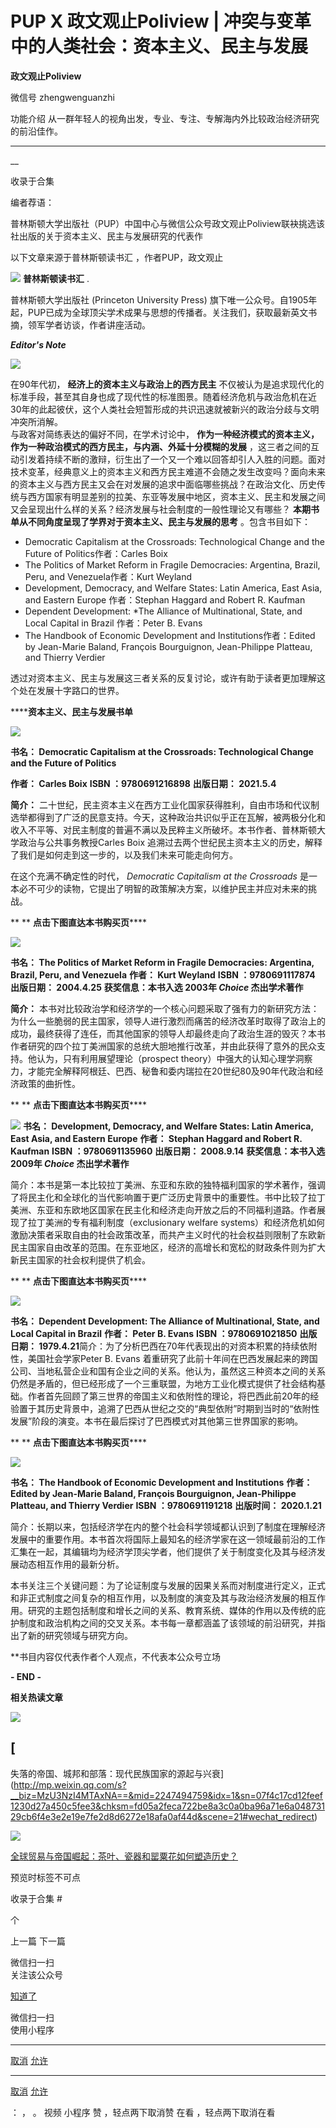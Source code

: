 

#  PUP X 政文观止Poliview | 冲突与变革中的人类社会：资本主义、民主与发展



**政文观止Poliview** 

微信号 zhengwenguanzhi

功能介绍 从一群年轻人的视角出发，专业、专注、专解海内外比较政治经济研究的前沿佳作。

____

__

收录于合集

编者荐语：

普林斯顿大学出版社（PUP）中国中心与微信公众号政文观止Poliview联袂挑选该社出版的关于资本主义、民主与发展研究的代表作

以下文章来源于普林斯顿读书汇 ，作者PUP，政文观止

![](images/79/2.png) **普林斯顿读书汇** .

普林斯顿大学出版社 (Princeton University Press)
旗下唯一公众号。自1905年起，PUP已成为全球顶尖学术成果与思想的传播者。关注我们，获取最新英文书摘，领军学者访谈，作者讲座活动。

**_Editor's Note_**

![](images/79/3.png)

在90年代初， **经济上的资本主义与政治上的西方民主**
不仅被认为是追求现代化的标准手段，甚至其自身也成了现代性的标准图景。随着经济危机与政治危机在近30年的此起彼伏，这个人类社会短暂形成的共识迅速就被新兴的政治分歧与文明冲突所消解。  
与政客对简练表达的偏好不同，在学术讨论中， **作为一种经济模式的资本主义，作为一种政治模式的西方民主，与内涵、外延十分模糊的发展**
，这三者之间的互动引发着持续不断的激辩，衍生出了一个又一个难以回答却引人入胜的问题。面对技术变革，经典意义上的资本主义和西方民主难道不会随之发生改变吗？面向未来的资本主义与西方民主又会在对发展的追求中面临哪些挑战？在政治文化、历史传统与西方国家有明显差别的拉美、东亚等发展中地区，资本主义、民主和发展之间又会呈现出什么样的关系？经济发展与社会制度的一般性理论又有哪些？
**本期书单从不同角度呈现了学界对于资本主义、民主与发展的思考** 。包含书目如下：

  * Democratic Capitalism at the Crossroads: Technological Change and the Future of Politics作者：Carles Boix
  * The Politics of Market Reform in Fragile Democracies: Argentina, Brazil, Peru, and Venezuela作者：Kurt Weyland
  * Development, Democracy, and Welfare States: Latin America, East Asia, and Eastern Europe 作者：Stephan Haggard and Robert R. Kaufman
  * Dependent Development: *The Alliance of Multinational, State, and Local Capital in Brazil 作者：Peter B. Evans
  * The Handbook of Economic Development and Institutions作者：Edited by Jean-Marie Baland, François Bourguignon, Jean-Philippe Platteau, and Thierry Verdier  

透过对资本主义、民主与发展这三者关系的反复讨论，或许有助于读者更加理解这个处在发展十字路口的世界。

  

  

 ********资本主义、民主与发展书单****

  

![](images/79/4.jpeg)

 **书名： Democratic Capitalism at the Crossroads: Technological Change and the
Future of Politics**

 **作者： Carles Boix** **ISBN ：9780691216898** **出版日期： 2021.5.4**

 **简介：**
二十世纪，民主资本主义在西方工业化国家获得胜利，自由市场和代议制选举都得到了广泛的民意支持。今天，这种政治共识似乎正在瓦解，被两极分化和收入不平等、对民主制度的普遍不满以及民粹主义所破坏。本书作者、普林斯顿大学政治与公共事务教授Carles
Boix 追溯过去两个世纪民主资本主义的历史，解释了我们是如何走到这一步的，以及我们未来可能走向何方。

在这个充满不确定性的时代， _Democratic Capitalism at the Crossroads_
是一本必不可少的读物，它提出了明智的政策解决方案，以维护民主并应对未来的挑战。

  

 ** ** **点击下图直达本书购买页******

[![](images/79/5.jpeg)]()

  

 **书名： The Politics of Market Reform in Fragile Democracies: Argentina,
Brazil, Peru, and Venezuela** **作者： Kurt Weyland** **ISBN ：9780691117874**
**出版日期： 2004.4.25** **获奖信息：本书入选 2003年 _Choice_ 杰出学术著作**

 **简介：**
本书对比较政治学和经济学的一个核心问题采取了强有力的新研究方法：为什么一些脆弱的民主国家，领导人进行激烈而痛苦的经济改革时取得了政治上的成功，最终获得了连任，而其他国家的领导人却最终走向了政治生涯的毁灭？本书作者研究的四个拉丁美洲国家的总统大胆地推行改革，并由此获得了意外的民众支持。他认为，只有利用展望理论（prospect
theory）中强大的认知心理学洞察力，才能完全解释阿根廷、巴西、秘鲁和委内瑞拉在20世纪80及90年代政治和经济政策的曲折性。

  

 ** ** **点击下图直达本书购买页******

[![](images/79/6.jpeg)]() **书名： Development, Democracy, and Welfare States:
Latin America, East Asia, and Eastern Europe** **作者： Stephan Haggard and
Robert R. Kaufman** **ISBN ：9780691135960** **出版日期： 2008.9.14** **获奖信息：本书入选
2009年 _Choice_ 杰出学术著作**

简介：本书是第一本比较拉丁美洲、东亚和东欧的独特福利国家的学术著作，强调了将民主化和全球化的当代影响置于更广泛历史背景中的重要性。书中比较了拉丁美洲、东亚和东欧地区国家在民主化和经济走向开放之后的不同福利道路。作者展现了拉丁美洲的专有福利制度（exclusionary
welfare
systems）和经济危机如何激励决策者采取自由的社会政策改革，而共产主义时代的社会权益则限制了东欧新民主国家自由改革的范围。在东亚地区，经济的高增长和宽松的财政条件则为扩大新民主国家的社会权利提供了机会。

  

 ** ** **点击下图直达本书购买页******

[![](images/79/7.jpeg)]()

 **书名： Dependent Development: The Alliance of Multinational, State, and Local
Capital in Brazil** **作者： Peter B. Evans** **ISBN ：9780691021850** **出版日期：
1979.4.21**简介：为了分析巴西在70年代表现出的对资本积累的持续依附性，美国社会学家Peter B. Evans
着重研究了此前十年间在巴西发展起来的跨国公司、当地私营企业和国有企业之间的关系。他认为，虽然这三种资本之间的关系仍然是矛盾的，但已经形成了一个三重联盟，为地方工业化模式提供了社会结构基础。作者首先回顾了第三世界的帝国主义和依附性的理论，将巴西此前20年的经验置于其历史背景中，追溯了巴西从世纪之交的“典型依附”时期到当时的“依附性发展”阶段的演变。本书在最后探讨了巴西模式对其他第三世界国家的影响。  

 ** ** **点击下图直达本书购买页******

[![](images/79/8.jpeg)]()

 **书名： The Handbook of Economic Development and Institutions** **作者： Edited by
Jean-Marie Baland, François Bourguignon, Jean-Philippe Platteau, and Thierry
Verdier** **ISBN ：9780691191218** **出版时间： 2020.1.21**

简介：长期以来，包括经济学在内的整个社会科学领域都认识到了制度在理解经济发展中的重要作用。本书首次将国际上最知名的经济学家在这一领域最前沿的工作汇集在一起，其编辑均为经济学顶尖学者，他们提供了关于制度变化及其与经济发展动态相互作用的最新分析。

本书关注三个关键问题：为了论证制度与发展的因果关系而对制度进行定义，正式和非正式制度之间复杂的相互作用，以及制度的演变及其与政治经济发展的相互作用。研究的主题包括制度和增长之间的关系、教育系统、媒体的作用以及传统的庇护制度和政治机构之间的交叉关系。本书每一章都涵盖了该领域的前沿研究，并指出了新的研究领域与研究方向。

  

**书目内容仅代表作者个人观点，不代表本公众号立场

  

 **\- END -**

  

 **相关热读文章**

  

![](images/79/9.jpeg)

## [
失落的帝国、城邦和部落：现代民族国家的源起与兴衰](http://mp.weixin.qq.com/s?__biz=MzU3NzI4MTAxNA==&mid=2247494759&idx=1&sn=07f4c17cd12feef1230d27a450c5fee3&chksm=fd05a2feca722be8a3c0a0ba96a71e6a04873129cb6f4e3e2e19e7fe2d8d6272e18afa0af44d&scene=21#wechat_redirect)

  

![](images/79/10.jpeg)

[全球贸易与帝国崛起：茶叶、瓷器和罂粟花如何塑造历史？](http://mp.weixin.qq.com/s?__biz=MzU3NzI4MTAxNA==&mid=2247490514&idx=1&sn=3bddb5581cbe4943dcd0956f09d1d7b9&chksm=fd06554bca71dc5dfe5876ceaaea1d60512d2b89e5b6d023c80d18028557a2429bfb9aa9c379&scene=21#wechat_redirect)

  

预览时标签不可点

收录于合集 #

个

上一篇 下一篇



微信扫一扫  
关注该公众号

[知道了](javascript:;)

 微信扫一扫  
使用小程序

****

[取消](javascript:void\(0\);) [允许](javascript:void\(0\);)

****

[取消](javascript:void\(0\);) [允许](javascript:void\(0\);)

： ， 。 视频 小程序 赞 ，轻点两下取消赞 在看 ，轻点两下取消在看

